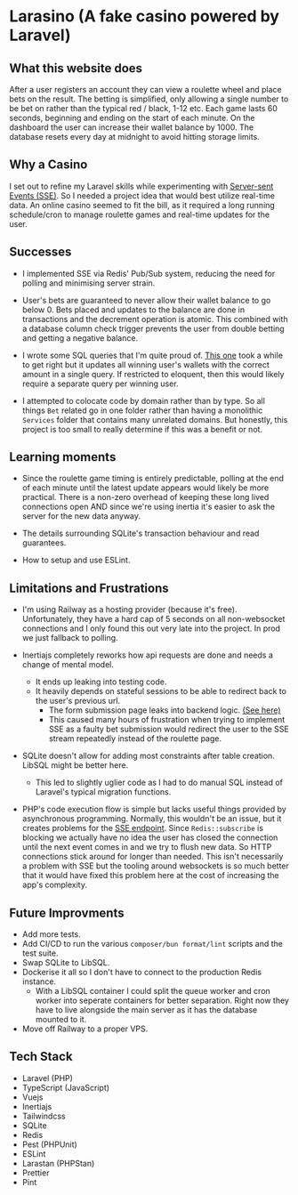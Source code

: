 # Larasino (A fake casino powered by Laravel)

## What this website does

After a user registers an account they can view a roulette wheel and place bets on the result. The betting is simplified, only allowing a single number to be bet on rather than the typical red / black, 1-12 etc. Each game lasts 60 seconds, beginning and ending on the start of each minute. On the dashboard the user can increase their wallet balance by 1000. The database resets every day at midnight to avoid hitting storage limits.

## Why a Casino

I set out to refine my Laravel skills while experimenting with [Server-sent Events (SSE)](https://developer.mozilla.org/en-US/docs/Web/API/Server-sent_events).
So I needed a project idea that would best utilize real-time data.
An online casino seemed to fit the bill, as it required a long running schedule/cron to manage roulette games and real-time updates for the user.

## Successes

- I implemented SSE via Redis' Pub/Sub system, reducing the need for polling and minimising server strain.

- User's bets are guaranteed to never allow their wallet balance to go below 0. Bets placed and updates to the balance are done in transactions and the decrement operation is atomic. This combined with a database column check trigger prevents the user from double betting and getting a negative balance.

- I wrote some SQL queries that I'm quite proud of. [This one](https://github.com/Colonel-Sandvich/roulette/blob/master/app/Jobs/ProcessBets.php#L46) took a while to get right but it updates all winning user's wallets with the correct amount in a single query. If restricted to eloquent, then this would likely require a separate query per winning user.

- I attempted to colocate code by domain rather than by type. So all things `Bet` related go in one folder rather than having a monolithic `Services` folder that contains many unrelated domains.
But honestly, this project is too small to really determine if this was a benefit or not.

## Learning moments

- Since the roulette game timing is entirely predictable, polling at the end of each minute until the latest update appears would likely be more practical. There is a non-zero overhead of keeping these long lived connections open AND since we're using inertia it's easier to ask the server for the new data anyway.

- The details surrounding SQLite's transaction behaviour and read guarantees.

- How to setup and use ESLint.

## Limitations and Frustrations

- I'm using Railway as a hosting provider (because it's free). Unfortunately, they have a hard cap of 5 seconds on all non-websocket connections and I only found this out very late into the project.
In prod we just fallback to polling.

- Inertiajs completely reworks how api requests are done and needs a change of mental model.

    - It ends up leaking into testing code.
    - It heavily depends on stateful sessions to be able to redirect back to the user's previous url.
        - The form submission page leaks into backend logic. [(See here)](https://github.com/Colonel-Sandvich/roulette/blob/master/app/Http/Controllers/WalletController.php#L22)
        - This caused many hours of frustration when trying to implement SSE as a faulty bet submission would redirect the user to the SSE stream repeatedly instead of the roulette page.

- SQLite doesn't allow for adding most constraints after table creation. LibSQL might be better here.

    - This led to slightly uglier code as I had to do manual SQL instead of Laravel's typical migration functions.

- PHP's code execution flow is simple but lacks useful things provided by asynchronous programming. Normally, this wouldn't be an issue, but it creates problems for the [SSE endpoint](https://github.com/Colonel-Sandvich/roulette/blob/master/app/Http/Controllers/RouletteController.php#L70-L82). Since `Redis::subscribe` is blocking we actually have no idea the user has closed the connection until the next event comes in and we try to flush new data. So HTTP connections stick around for longer than needed. This isn't necessarily a problem with SSE but the tooling around websockets is so much better that it would have fixed this problem here at the cost of increasing the app's complexity.

## Future Improvments

- Add more tests.
- Add CI/CD to run the various `composer/bun format/lint` scripts and the test suite.
- Swap SQLite to LibSQL.
- Dockerise it all so I don't have to connect to the production Redis instance.
    - With a LibSQL container I could split the queue worker and cron worker into seperate containers for better separation. Right now they have to live alongside the main server as it has the database mounted to it.
- Move off Railway to a proper VPS.

## Tech Stack

- Laravel (PHP)
- TypeScript (JavaScript)
- Vuejs
- Inertiajs
- Tailwindcss
- SQLite
- Redis
- Pest (PHPUnit)
- ESLint
- Larastan (PHPStan)
- Prettier
- Pint
